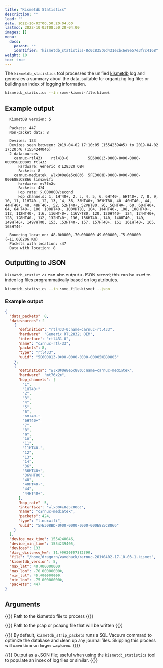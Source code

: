 ```yaml
---
title: "Kismetdb Statistics"
description: ""
lead: ""
date: 2022-10-03T08:50:20-04:00
lastmod: 2022-10-03T08:50:20-04:00
images: []
menu:
  docs:
    parent: ""
    identifier: "kismetdb_statistics-8c0c835c0d431ecbc6e9e57e3f7c4168"
weight: 10
toc: true
---
```


The `kismetdb_statistics` tool processes the unified [kismetdb](/docs/readme/logging/kismetdb/) log and generates a summary about the data, suitable for organizing log files or building an index of logging information.

```bash
kismetdb_statistics --in some-kismet-file.kismet
```

## Example output

```
  KismetDB version: 5

  Packets: 447
  Non-packet data: 8

  Devices: 133
  Devices seen between: 2019-04-02 17:10:05 (1554239405) to 2019-04-02 17:20:46 (1554240046)
  2 datasources
    carnuc-rtl433    rtl433-0         5E600813-0000-0000-0000-00005DBB0805 rtl433
      Hardware: Generic RTL2832U OEM
      Packets: 8
    carnuc-mediatek  wlx000e8e5c8866  5FE308BD-0000-0000-0000-000E8E5C8866 linuxwifi
      Hardware: mt76x2u
      Packets: 424
      Hop rate: 5.000000/second
      Hop channels: 1, 1HT40+, 2, 3, 4, 5, 6, 6HT40-, 6HT40+, 7, 8, 9, 10, 11, 11HT40-, 12, 13, 14, 36, 36HT40+, 36VHT80, 40, 40HT40-, 44, 44HT40+, 48, 48HT40-, 52, 52HT40+, 52VHT80, 56, 56HT40-, 60, 60HT40+, 64, 64HT40-, 100, 100HT40+, 100VHT80, 104, 104HT40-, 108, 108HT40+, 112, 112HT40-, 116, 116HT40+, 116VHT80, 120, 120HT40-, 124, 124HT40+, 128, 128HT40-, 132, 132HT40+, 136, 136HT40-, 140, 140HT40-, 149, 149HT40+, 149VHT80, 153, 153HT40-, 157, 157HT40+, 161, 161HT40-, 165, 165HT40-

  Bounding location: 48.000000,-70.000000 49.000000,-75.000000 (~11.006206 Km)
  Packets with location: 447
  Data with location: 8
```

## Outputting to JSON

`kismetdb_statistics` can also output a JSON record; this can be used to index log files programmatically based on log attributes.

```bash
kismetdb_statistics --in some_file.kismet --json 
```

### Example output

```json
{
  "data_packets": 8,
  "datasources": [
    {
      "definition": "rtl433-0:name=carnuc-rtl433",
      "hardware": "Generic RTL2832U OEM",
      "interface": "rtl433-0",
      "name": "carnuc-rtl433",
      "packets": 8,
      "type": "rtl433",
      "uuid": "5E600813-0000-0000-0000-00005DBB0805"
    },
    {
      "definition": "wlx000e8e5c8866:name=carnuc-mediatek",
      "hardware": "mt76x2u",
      "hop_channels": [                                                                                                            
        "1",                                                                                                                       
        "1HT40+",                                                                                                                  
        "2",                                                                                                                       
        "3",                                                                                                                       
        "4",                                                                                                                       
        "5",                                                                                                                       
        "6",                                                                                                                       
        "6HT40-",                                                                                                                  
        "6HT40+",                                                                                                                  
        "7",                                                                                                                       
        "8",                                                                                                                       
        "9",                                                                                                                       
        "10",                                                                                                                      
        "11",                                                                                                                      
        "11HT40-",                                                                                                                 
        "12",                                                                                                                      
        "13",                                                                                                                      
        "14",                                                                                                                      
        "36",                                                                                                                      
        "36HT40+",                                                                                                                 
        "36VHT80",                                                                                                                 
        "40",                                                                                                                      
        "40HT40-",                                                                                                                 
        "44",                                                                                                                      
        "44HT40+",                                                                                                                 
	  ],
      "hop_rate": 5,
      "interface": "wlx000e8e5c8866",
      "name": "carnuc-mediatek",
      "packets": 424,
      "type": "linuxwifi",
      "uuid": "5FE308BD-0000-0000-0000-000E8E5C8866"
    }
  ],
  "device_max_time": 1554240046,
  "device_min_time": 1554239405,
  "devices": 133,
  "diag_distance_km": 11.00620557382399,
  "file": "/home/dragorn/wavehack/carnuc-20190402-17-10-03-1.kismet",
  "kismetdb_version": 5,
  "max_lat": 40.000000000,
  "max_lon": -70.000000000,
  "min_lat": 45.000000000,
  "min_lon": -75.000000000,
  "packets": 447
}
```

## Arguments

{{<argumentshort i in filename>}}
Path to the kismetdb file to process
{{</argumentshort>}}

{{<argumentshort o out filename>}}
Path to the pcap or pcapng file that will be written
{{</argumentshort>}}

{{<argumentshort s skip-clean>}}
By default, `kismetdb_strip_packets` runs a SQL Vacuum command to optimize the database and clean up any journal files.  Skipping this process will save time on larger captures.
{{</argumentshort>}}

{{<argument json>}}
Output as a JSON file; useful when using the `kismetdb_statistics` tool to populate an index of log files or similar.
{{</argument>}}
